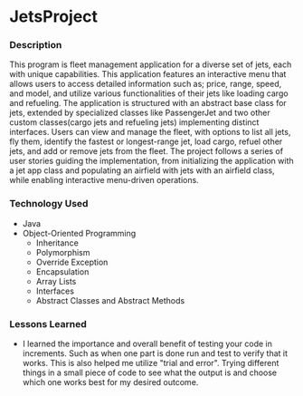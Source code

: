 # JetsProject
### Description
This program is fleet management application for a diverse set of jets, each with unique capabilities. This application features an interactive menu that allows users to access detailed information such as; price, range, speed, and model, and utilize various functionalities of their jets like loading cargo and refueling. The application is structured with an abstract base class for jets, extended by specialized classes like PassengerJet and two other custom classes(cargo jets and refueling jets) implementing distinct interfaces. Users can view and manage the fleet, with options to list all jets, fly them, identify the fastest or longest-range jet, load cargo, refuel other jets, and add or remove jets from the fleet. The project follows a series of user stories guiding the implementation, from initializing the application with a jet app class and populating an airfield with jets with an airfield class, while enabling interactive menu-driven operations.


### Technology Used
* Java
* Object-Oriented Programming
  * Inheritance
  * Polymorphism
  * Override Exception
  * Encapsulation
  * Array Lists
  * Interfaces
  * Abstract Classes and Abstract Methods

  
### Lessons Learned
* I learned the importance and overall benefit of testing your code in increments. Such as when one part is done run and test to verify that it works. This is also helped me utilize "trial and error". Trying different things in a small piece of code to see what the output is and choose which one works best for my desired outcome.
